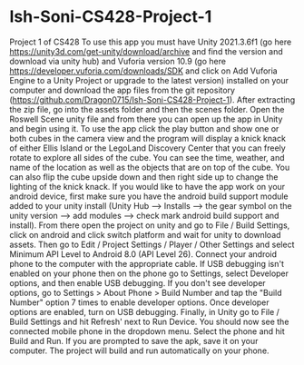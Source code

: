 # Ish-Soni-CS428-Project-1
Project 1 of CS428
To use this app you must have Unity 2021.3.6f1 (go here https://unity3d.com/get-unity/download/archive and find the version and download via unity hub) and Vuforia version 10.9 (go here https://developer.vuforia.com/downloads/SDK and click on Add Vuforia Engine to a Unity Project or upgrade to the latest version) installed on your computer and download the app files from the git repository (https://github.com/Dragon0715/Ish-Soni-CS428-Project-1). After extracting the zip file, go into the assets folder and then the scenes folder. Open the Roswell Scene unity file and from there you can open up the app in Unity and begin using it. To use the app click the play button and show one or both cubes in the camera view and the program will display a knick knack of either Ellis Island or the LegoLand Discovery Center that you can freely rotate to explore all sides of the cube. You can see the time, weather, and name of the location as well as the objects that are on top of the cube. You can also flip the cube upside down and then right side up to change the lighting of the knick knack. If you would like to have the app work on your android device, first make sure you have the android build support module added to your unity install (Unity Hub --> Installs --> the gear symbol on the unity version --> add modules --> check mark android build support and install). From there open the project on unity and go to File / Build Settings, click on android and click switch platform and wait for unity to download assets. Then go to Edit / Project Settings / Player / Other Settings and select Minimum API Level to Android 8.0 (API Level 26). Connect your android phone to the computer with the appropriate cable. If USB debugging isn't enabled on your phone then on the phone go to Settings, select Developer options, and then enable USB debugging. If you don't see developer options, go to Settings > About Phone > Build Number and tap the "Build Number" option 7 times to enable developer options. Once developer options are enabled, turn on USB debugging. Finally, in Unity go to File / Build Settings and hit Refresh' next to Run Device. You should now see the connected mobile phone in the dropdown menu. Select the phone and hit Build and Run. If you are prompted to save the apk, save it on your computer. The project will build and run automatically on your phone.
